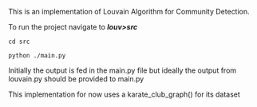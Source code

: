 This is an implementation of Louvain Algorithm for Community Detection.


To run the project navigate to **_louv>src_**

```
cd src
```


```
python ./main.py
```


Initially the output is fed in the main.py file but ideally the output from louvain.py should be provided to main.py


This implementation for now uses a karate_club_graph() for its dataset